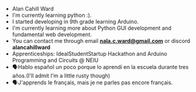 - Alan Cahill Ward
- I'm currently learning python :).
- I started developing in 9th grade learning Arduino.
- I'm currently learning more about Python GUI development and fundamental web development.
- You can contact me through email **nala.c.ward@gmail.com** or discord **alancahillward**
- Apprenticeships: IdealStudentStartup Hackathon and Arduino Programming and Circuits @ NEIU
- 🗣Hablo español un poco porque lo aprendí en la escuela durante tres años.(I'll admit I'm a little rusty though)
- 🗣J'apprends le français, mais je ne parles pas encore français.

